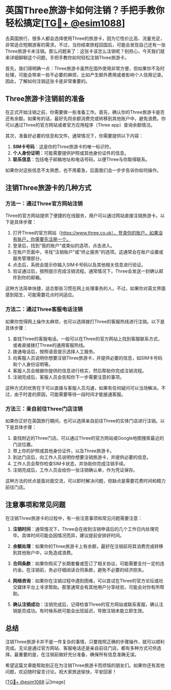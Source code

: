 # 英国Three旅游卡如何注销？手把手教你轻松搞定[[TG💪+ @esim1088](https://t.me/s/esim1088)]

去英国旅行，很多人都会选择使用Three的旅游卡，因为它性价比高、流量充足，非常适合短期游客的需求。不过，当你结束旅程回国后，可能会发现自己还有一张Three旅游卡未注销。那么问题来了：这张卡该怎么注销呢？别担心，今天我们就来详细聊聊这个问题，手把手教你如何轻松注销Three旅游卡。

首先，我们得明确一点：Three旅游卡虽然在国外使用非常方便，但如果你不及时处理，可能会带来一些不必要的麻烦，比如产生额外费用或者影响个人信用记录。因此，了解如何注销这张卡是非常重要的。

## Three旅游卡注销前的准备

在正式开始注销之前，你需要做一些准备工作。首先，确认你的Three旅游卡是否还有余额。如果有的话，最好先将余额消费完或转移到其他账户中，避免浪费。你可以通过Three的官方网站或者官方应用程序（Three app）查询余额情况。

其次，准备好必要的信息和文件。通常情况下，你需要提供以下内容：

1. **SIM卡号码**：这是你的Three旅游卡的唯一标识符。
2. **个人身份证明**：可能需要提供护照或其他身份证件的信息。
3. **联系信息**：包括电子邮箱地址和电话号码，以便Three与你取得联系。

如果你对这些信息不太熟悉，也不用着急，后面我们会一步步告诉你如何操作。

## 注销Three旅游卡的几种方式

### 方法一：通过Three官方网站注销

Three的官方网站提供了便捷的在线服务，用户可以通过网站直接注销旅游卡。以下是具体步骤：

1. 打开Three的官方网站（https://www.three.co.uk），登录你的账户。如果没有账户，你需要先注册一个。
2. 登录后，找到“我的账户”或类似的选项，点击进入。
3. 在账户页面中，寻找“注销账户”或“终止服务”的选项。这通常会在账户设置或服务管理部分。
4. 点击后，系统会提示你输入SIM卡号码以及其他相关信息进行验证。
5. 验证通过后，按照提示完成注销流程。通常情况下，Three会发送一封确认邮件到你的邮箱。

这种方法简单快捷，适合那些习惯在网上处理事务的人。不过，如果你对英文界面感到陌生，可能需要花点时间适应。

### 方法二：通过Three客服电话注销

如果你觉得网上操作太麻烦，也可以选择拨打Three的客服热线进行注销。以下是具体步骤：

1. 查找Three的客服电话。一般可以在Three的官方网站上找到客服联系方式，或者直接拨打Three的通用客服热线。
2. 拨通电话后，按照语音提示选择人工服务。
3. 向客服人员说明你想要注销Three旅游卡，并提供必要的信息，如SIM卡号码和个人身份证明等。
4. 客服人员会根据你提供的信息进行核实，然后帮助你完成注销流程。
5. 注销完成后，客服人员会告知你下一步需要注意的事项。

这种方式的优势在于可以直接与客服人员沟通，如果有任何疑问可以当场解决。不过，由于时差的原因，可能需要等待一段时间才能接通客服。

### 方法三：亲自前往Three门店注销

如果你正好在英国旅行期间，也可以选择亲自前往Three的实体门店进行注销。以下是具体步骤：

1. 查找附近的Three门店。可以通过Three的官方网站或Google地图搜索最近的门店位置。
2. 带上你的护照或其他身份证件，以及Three旅游卡。
3. 到达门店后，向工作人员说明你想要注销旅游卡，并提供必要的信息。
4. 工作人员会帮你检查SIM卡状态，并协助你完成注销手续。
5. 注销完成后，工作人员会给你一张注销确认单，作为凭证保存。

这种方法的优点是面对面交流，可以即时解决问题，但缺点是需要花费时间和精力前往门店。

## 注意事项和常见问题

在注销Three旅游卡的过程中，有一些注意事项和常见问题需要注意：

1. **注销时间**：通常情况下，Three会在收到注销申请后的几个工作日内处理完毕。具体时间可能会因情况而异，建议提前安排好时间。
   
2. **余额处理**：如果你的Three旅游卡上有余额，最好在注销前将其消费完或转移到其他账户中，以免造成浪费。

3. **合同条款**：如果你购买了长期套餐或签订了相关协议，可能需要支付一定的违约金。在注销前，务必仔细阅读合同条款，避免不必要的经济损失。

4. **网络咨询**：如果你在注销过程中遇到困难，可以尝试在Three的官方论坛或社交媒体平台上寻求帮助。那里通常会有其他用户分享经验，可能会对你有所帮助。

5. **确认注销成功**：注销完成后，记得检查Three的官方网站或联系客服，确认注销是否成功。有时候系统可能会出现延迟，导致注销未能立即生效。

## 总结

注销Three旅游卡并不是一件复杂的事情，只要按照正确的步骤操作，就可以顺利完成。无论是通过官方网站、客服电话还是亲自前往门店，都有多种方式可供选择。最重要的是，在注销前做好充分准备，确保所有信息准确无误。

希望这篇文章能帮助到正在为注销Three旅游卡而烦恼的朋友们。如果你还有其他问题，欢迎随时留言讨论。祝大家旅途愉快，平安回家！

[[TG💪+ @esim1088](https://t.me/s/esim1088) ![Image](https://i.postimg.cc/4NQfJmqS/Snipaste-2025-05-13-00-14-12.png)]